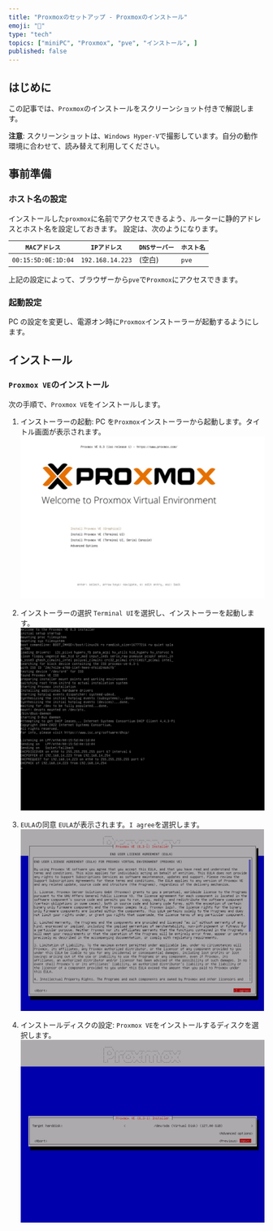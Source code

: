 ```yaml
---
title: "Proxmoxのセットアップ - Proxmoxのインストール"
emoji: "🏨"
type: "tech"
topics: ["miniPC", "Proxmox", "pve", "インストール", ]
published: false
---
```


## はじめに

この記事では、`Proxmox`のインストールをスクリーンショット付きで解説します。

**注意**:
スクリーンショットは、`Windows Hyper-V`で撮影しています。自分の動作環境に合わせて、読み替えて利用してください。

## 事前準備

### ホスト名の設定

インストールした`proxmox`に名前でアクセスできるよう、ルーターに静的アドレスとホスト名を設定しておきます。
設定は、次のようになります。

| `MACアドレス` | `IPアドレス` | `DNSサーバー` | `ホスト名` |
| --- | --- | --- | --- |
| `00:15:5D:0E:1D:04` | `192.168.14.223` | (空白) | `pve` |

上記の設定によって、ブラウザーから`pve`で`Proxmox`にアクセスできます。

### 起動設定

PC の設定を変更し、電源オン時に`Proxmox`インストーラーが起動するようにします。

## インストール

### `Proxmox VE`のインストール

次の手順で、`Proxmox VE`をインストールします。

1. インストーラーの起動:
   PC を`Proxmox`インストーラーから起動します。タイトル画面が表示されます。
   ![`インストーラー`](/images/articles/pve-install/ss-01-installer.jpg)

2. インストーラーの選択
   `Terminal UI`を選択し、インストーラーを起動します。
   ![`ブート`](/images/articles/pve-install/ss-02-booting.jpg)

3. `EULA`の同意
   `EULA`が表示されます。`I agree`を選択します。
   ![`EULA`](/images/articles/pve-install/ss-03-eula.jpg)

4. インストールディスクの設定:
   `Proxmox VE`をインストールするディスクを選択します。
   ![`インストール先](/images/articles/pve-install/ss-04-disk.jpg)
